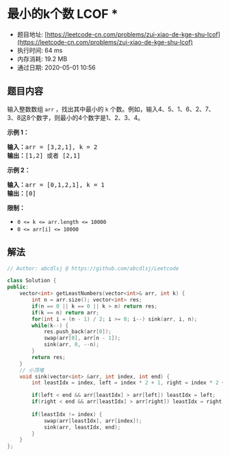 # 最小的k个数  LCOF *
- 题目地址: [https://leetcode-cn.com/problems/zui-xiao-de-kge-shu-lcof](https://leetcode-cn.com/problems/zui-xiao-de-kge-shu-lcof)
- 执行时间: 64 ms
- 内存消耗: 19.2 MB
- 通过日期: 2020-05-01 10:56

## 题目内容
<p>输入整数数组 <code>arr</code> ，找出其中最小的 <code>k</code> 个数。例如，输入4、5、1、6、2、7、3、8这8个数字，则最小的4个数字是1、2、3、4。</p>



<p><strong>示例 1：</strong></p>

<pre><strong>输入：</strong>arr = [3,2,1], k = 2
<strong>输出：</strong>[1,2] 或者 [2,1]
</pre>

<p><strong>示例 2：</strong></p>

<pre><strong>输入：</strong>arr = [0,1,2,1], k = 1
<strong>输出：</strong>[0]</pre>



<p><strong>限制：</strong></p>

<ul>
	<li><code>0 <= k <= arr.length <= 10000</code></li>
	<li><code>0 <= arr[i] <= 10000</code></li>
</ul>


## 解法
```cpp
// Author: abcdlsj @ https://github.com/abcdlsj/Leetcode

class Solution {
public:
    vector<int> getLeastNumbers(vector<int>& arr, int k) {
		int n = arr.size(); vector<int> res;
        if(n == 0 || k == 0 || k > n) return res;
        if(k == n) return arr;
        for(int i = (n - 1) / 2; i >= 0; i--) sink(arr, i, n);
        while(k--) {
            res.push_back(arr[0]);
            swap(arr[0], arr[n - 1]);
            sink(arr, 0, --n);
        }
        return res;
    }
    // 小顶堆
    void sink(vector<int> &arr, int index, int end) {
        int leastIdx = index, left = index * 2 + 1, right = index * 2 + 2;

        if(left < end && arr[leastIdx] > arr[left]) leastIdx = left;
        if(right < end && arr[leastIdx] > arr[right]) leastIdx = right;
        
        if(leastIdx != index) {
            swap(arr[leastIdx], arr[index]);
            sink(arr, leastIdx, end);
        }
    }
};

```